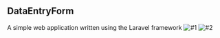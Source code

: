 ## DataEntryForm
A simple web application written using the Laravel framework
![#1](https://user-images.githubusercontent.com/17458727/64739862-431eb600-d4eb-11e9-85fc-08a38ef605c5.png)
![#2](https://user-images.githubusercontent.com/17458727/64739895-5893e000-d4eb-11e9-88d0-272b76e5e993.png)
